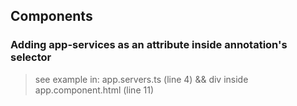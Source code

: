 ## Components ##
### Adding app-services as an attribute inside annotation's selector ###
> see example in: app.servers.ts (line 4) && div inside app.component.html (line 11)